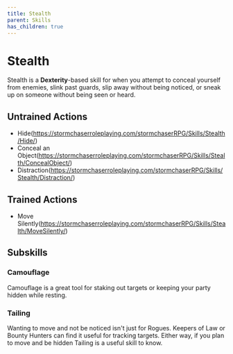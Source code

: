 ```yaml
---
title: Stealth
parent: Skills
has_children: true
---
```


# Stealth
Stealth is a **Dexterity**-based skill for when you attempt to conceal yourself from enemies, slink past guards, slip away without being noticed, or sneak up on someone without being seen or heard.

## Untrained Actions
* Hide(https://stormchaserroleplaying.com/stormchaserRPG/Skills/Stealth/Hide/)
* Conceal an Object(https://stormchaserroleplaying.com/stormchaserRPG/Skills/Stealth/ConcealObject/)
* Distraction(https://stormchaserroleplaying.com/stormchaserRPG/Skills/Stealth/Distraction/)

## Trained Actions
* Move Silently(https://stormchaserroleplaying.com/stormchaserRPG/Skills/Stealth/MoveSilently/)

## Subskills

### Camouflage
Camouflage is a great tool for staking out targets or keeping your party hidden while resting.

### Tailing
Wanting to move and not be noticed isn't just for Rogues. Keepers of Law or Bounty Hunters can find it useful for tracking targets. Either way, if you plan to move and be hidden Tailing is a useful skill to know.
